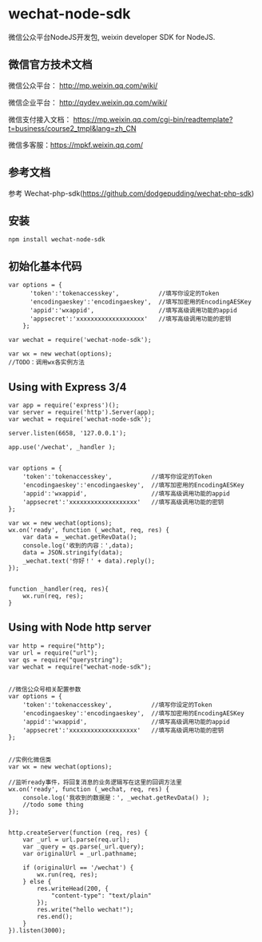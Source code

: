 # wechat-node-sdk
微信公众平台NodeJS开发包, weixin developer SDK for NodeJS.

## 微信官方技术文档

微信公众平台： http://mp.weixin.qq.com/wiki/

微信企业平台： http://qydev.weixin.qq.com/wiki/

微信支付接入文档：
https://mp.weixin.qq.com/cgi-bin/readtemplate?t=business/course2_tmpl&lang=zh_CN

微信多客服：https://mpkf.weixin.qq.com/

##	参考文档
参考 Wechat-php-sdk(https://github.com/dodgepudding/wechat-php-sdk)

## 安装
```
npm install wechat-node-sdk
```

## 初始化基本代码
```
var options = {
      'token':'tokenaccesskey',           //填写你设定的Token
      'encodingaeskey':'encodingaeskey',  //填写加密用的EncodingAESKey
      'appid':'wxappid',                  //填写高级调用功能的appid
      'appsecret':'xxxxxxxxxxxxxxxxxxx'   //填写高级调用功能的密钥
    };

var wechat = require('wechat-node-sdk');

var wx = new wechat(options);
//TODO：调用wx各实例方法
```

##  Using with Express 3/4
```
var app = require('express')();
var server = require('http').Server(app);
var wechat = require('wechat-node-sdk');

server.listen(6658, '127.0.0.1');

app.use('/wechat', _handler );


var options = {
    'token':'tokenaccesskey',           //填写你设定的Token
    'encodingaeskey':'encodingaeskey',  //填写加密用的EncodingAESKey
    'appid':'wxappid',                  //填写高级调用功能的appid
    'appsecret':'xxxxxxxxxxxxxxxxxxx'   //填写高级调用功能的密钥
};
    
var wx = new wechat(options);    
wx.on('ready', function (_wechat, req, res) {
    var data = _wechat.getRevData();
    console.log('收到的内容：',data);
    data = JSON.stringify(data);
    _wechat.text('你好！' + data).reply();
});  
  
  
function _handler(req, res){
    wx.run(req, res);
}

```

## Using with Node http server
```
var http = require("http");
var url = require("url");
var qs = require("querystring");
var wechat = require("wechat-node-sdk");


//微信公众号相关配置参数
var options = {
    'token':'tokenaccesskey',           //填写你设定的Token
    'encodingaeskey':'encodingaeskey',  //填写加密用的EncodingAESKey
    'appid':'wxappid',                  //填写高级调用功能的appid
    'appsecret':'xxxxxxxxxxxxxxxxxxx'   //填写高级调用功能的密钥
};


//实例化微信类
var wx = new wechat(options);

//监听ready事件，将回复消息的业务逻辑写在这里的回调方法里
wx.on('ready', function (_wechat, req, res) {
    console.log('我收到的数据是：', _wechat.getRevData() );
    //todo some thing
});


http.createServer(function (req, res) {
    var _url = url.parse(req.url);
    var _query = qs.parse(_url.query);
    var originalUrl = _url.pathname;

    if (originalUrl == '/wechat') {
        wx.run(req, res); 
    } else {
        res.writeHead(200, {
            "content-type": "text/plain"
        });
        res.write("hello wechat!");
        res.end();
    }
}).listen(3000);
```